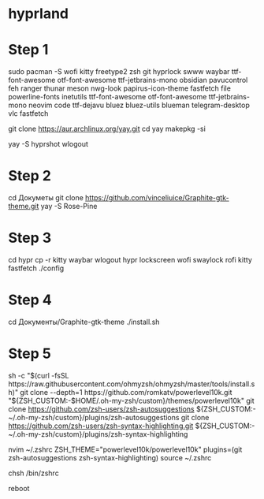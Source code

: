 # hyprland
# Step 1
sudo pacman -S wofi kitty freetype2 zsh git hyprlock swww waybar ttf-font-awesome otf-font-awesome ttf-jetbrains-mono obsidian pavucontrol feh ranger thunar meson nwg-look papirus-icon-theme fastfetch file powerline-fonts inetutils ttf-font-awesome otf-font-awesome ttf-jetbrains-mono neovim code ttf-dejavu bluez bluez-utils blueman telegram-desktop vlc fastfetch

git clone https://aur.archlinux.org/yay.git
cd yay
makepkg -si

yay -S hyprshot wlogout

# Step 2
cd Докуметы
git clone https://github.com/vinceliuice/Graphite-gtk-theme.git
yay -S Rose-Pine

# Step 3
cd hypr
cp -r kitty waybar wlogout hypr lockscreen wofi swaylock rofi kitty fastfetch ./config

# Step 4
cd Документы/Graphite-gtk-theme
./install.sh

# Step 5
sh -c "$(curl -fsSL https://raw.githubusercontent.com/ohmyzsh/ohmyzsh/master/tools/install.sh)"
git clone --depth=1 https://github.com/romkatv/powerlevel10k.git "${ZSH_CUSTOM:-$HOME/.oh-my-zsh/custom}/themes/powerlevel10k"
git clone https://github.com/zsh-users/zsh-autosuggestions ${ZSH_CUSTOM:-~/.oh-my-zsh/custom}/plugins/zsh-autosuggestions
git clone https://github.com/zsh-users/zsh-syntax-highlighting.git ${ZSH_CUSTOM:-~/.oh-my-zsh/custom}/plugins/zsh-syntax-highlighting

nvim ~/.zshrc
ZSH_THEME="powerlevel10k/powerlevel10k"
plugins=(git zsh-autosuggestions zsh-syntax-highlighting)
source ~/.zshrc

chsh
/bin/zshrc

reboot

